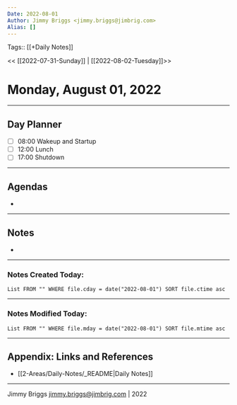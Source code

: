```yaml
---
Date: 2022-08-01
Author: Jimmy Briggs <jimmy.briggs@jimbrig.com>
Alias: []
---
```

Tags:: [[+Daily Notes]]

<< [[2022-07-31-Sunday]] | [[2022-08-02-Tuesday]]>>

# Monday, August 01, 2022

---
## Day Planner

- [ ] 08:00 Wakeup and Startup
- [ ] 12:00 Lunch
- [ ] 17:00 Shutdown

---
## Agendas
-

---
## Notes
-

---
### Notes Created Today:

```dataview
List FROM "" WHERE file.cday = date("2022-08-01") SORT file.ctime asc
```

---
### Notes Modified Today:

```dataview
List FROM "" WHERE file.mday = date("2022-08-01") SORT file.mtime asc
```

***

## Appendix: Links and References

- [[2-Areas/Daily-Notes/_README|Daily Notes]]

***

Jimmy Briggs <jimmy.briggs@jimbrig.com> | 2022
